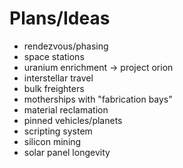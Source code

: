 # Plans/Ideas

- rendezvous/phasing
- space stations
- uranium enrichment -> project orion
- interstellar travel
- bulk freighters
- motherships with "fabrication bays"
- material reclamation
- pinned vehicles/planets
- scripting system
- silicon mining
- solar panel longevity
